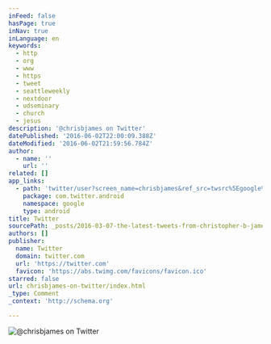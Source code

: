```yaml
---
inFeed: false
hasPage: true
inNav: true
inLanguage: en
keywords:
  - http
  - org
  - www
  - https
  - tweet
  - seattleweekly
  - nextdoor
  - udseminary
  - church
  - jesus
description: '@chrisbjames on Twitter'
datePublished: '2016-06-02T22:00:09.388Z'
dateModified: '2016-06-02T21:59:56.784Z'
author:
  - name: ''
    url: ''
related: []
app_links:
  - path: 'twitter/user?screen_name=chrisbjames&ref_src=twsrc%5Egoogle%7Ctwcamp%5Eandroidseo%7Ctwgr%5Eprofile'
    package: com.twitter.android
    namespace: google
    type: android
title: Twitter
sourcePath: _posts/2016-03-07-the-latest-tweets-from-christopher-b-james-chrisbjames-p.md
authors: []
publisher:
  name: Twitter
  domain: twitter.com
  url: 'https://twitter.com'
  favicon: 'https://abs.twimg.com/favicons/favicon.ico'
starred: false
url: chrisbjames-on-twitter/index.html
_type: Comment
_context: 'http://schema.org'

---
```

![@chrisbjames on Twitter](https://s3-us-west-2.amazonaws.com/the-grid-img/p/523d6cd9093e9bfba74cbc48c688459981ca2f4e.jpg)